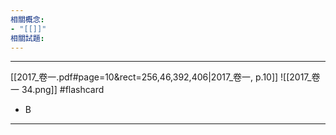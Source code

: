 ```yaml
---
相關概念: 
- "[[]]"
相關試題:
---
```


---
[[2017_卷一.pdf#page=10&rect=256,46,392,406|2017_卷一, p.10]]
![[2017_卷一 34.png]] #flashcard 
* B
---
<!--ID: 1730855931024-->
